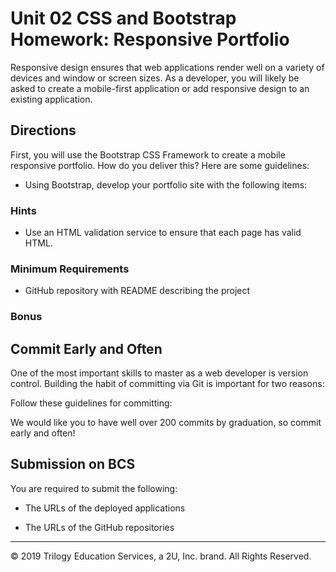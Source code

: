 # Unit 02 CSS and Bootstrap Homework: Responsive Portfolio

Responsive design ensures that web applications render well on a variety of devices and window or screen sizes. As a developer, you will likely be asked to create a mobile-first application or add responsive design to an existing application. 


## Directions

First, you will use the Bootstrap CSS Framework to create a mobile responsive portfolio. How do you deliver this? Here are some guidelines:

<!-- * Create the following files files: `index.html`, `portfolio.html` and `contact.html`. -->

* Using Bootstrap, develop your portfolio site with the following items:

   <!-- * A navbar -->

   <!-- * A responsive layout -->

   <!-- * Responsive images -->

<!-- * The Bootstrap portfolio should minimize the use of media queries. -->

<!-- * Screenshots are provided as a reference in the `Assets/Images` folder. Your app does not need to be _exactly_ like the images. Use Bootstrap to create a similar, responsive layout. -->

### Hints

<!-- * Use Bootstrap's grid system (containers, rows, and columns).

* On an `xs` screen, content should take up the entire screen. On `sm` and larger screens, you should have some margins on the left and right sides of the screen. Check out various sites on your mobile device vs. your computer to see examples of these differences. -->

* Use an HTML validation service to ensure that each page has valid HTML.

### Minimum Requirements

<!-- * Functional, deployed application -->

* GitHub repository with README describing the project

<!-- * Navbar must be consistent on each page. -->

<!-- * Navbar on each page must contain links to Home/About, Contact, and Portfolio pages. -->

<!-- * All links must work. -->

<!-- * Must use semantic html. -->

<!-- * Each page must have valid and correct HTML. (use a validation service) -->

<!-- * Must contain your personalized information. (bio, name, images, links to social media, etc.) -->

<!-- * Must properly utilize Bootstrap components and grid system. -->


### Bonus

<!-- * Using Bootstrap, make a sticky footer and use sub-rows and sub-columns on your portfolio site (**Hint:** Check out the Bootstrap documentation). -->


## Commit Early and Often

One of the most important skills to master as a web developer is version control. Building the habit of committing via Git is important for two reasons:

<!-- * Your commit history is a signal to employers that you are actively working on projects and learning new skills. -->

<!-- * Your commit history allows you to revert your codebase in the event that you need to return to a previous state. -->

Follow these guidelines for committing:

<!-- * Make single-purpose commits for related changes to ensure a clean, manageable history. If you are fixing two issues, make two commits. -->

<!-- * Write descriptive, meaningful commit messages so that you and anyone else looking at your repository can easily understand its history. -->

<!-- * Don't commit half-done work, for the sake of your collaborators (and your future self!). -->

<!-- * Test your application before you commit to ensure functionality at every step in the development process. -->

We would like you to have well over 200 commits by graduation, so commit early and often!


## Submission on BCS

You are required to submit the following:

* The URLs of the deployed applications

* The URLs of the GitHub repositories

- - -

© 2019 Trilogy Education Services, a 2U, Inc. brand. All Rights Reserved.
